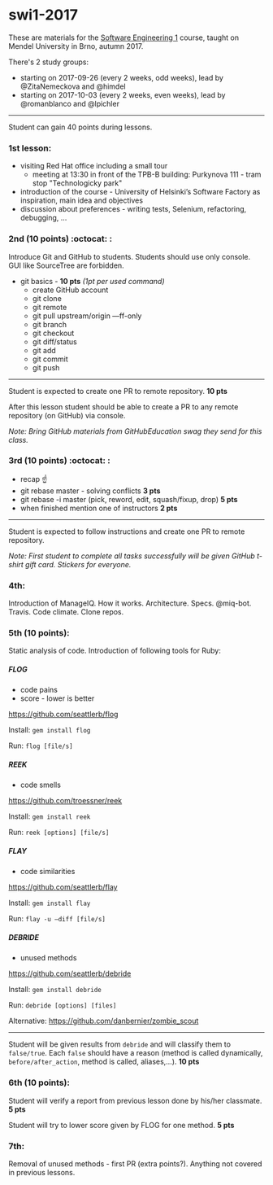 # swi1-2017

These are materials for the [Software Engineering 1](http://is.mendelu.cz/katalog/syllabus.pl?kod=PEF:SWI1) course, taught on Mendel University in Brno, autumn 2017.

There's 2 study groups:

   * starting on 2017-09-26 (every 2 weeks, odd weeks), lead by @ZitaNemeckova and @himdel
   * starting on 2017-10-03 (every 2 weeks, even weeks), lead by @romanblanco and @lpichler

---
Student can gain 40 points during lessons.

### 1st lesson:

* visiting Red Hat office including a small tour 
  * meeting at 13:30 in front of the TPB-B building: Purkynova 111 - tram stop "Technologicky park"
* introduction of the course - University of Helsinki’s Software Factory as inspiration, main idea and objectives
* discussion about preferences - writing tests, Selenium, refactoring, debugging, … 

### 2nd (10 points) :octocat: :

Introduce Git and GitHub to students. Students should use only console. GUI like SourceTree are forbidden.

* git basics - **10 pts** *(1pt per used command)*
  * create GitHub account 
  * git clone
  * git remote
  * git pull upstream/origin —ff-only
  * git branch
  * git checkout
  * git diff/status
  * git add
  * git commit
  * git push

---
Student is expected to create one PR to remote repository. **10 pts** 

After this lesson student should be able to create a PR to any remote repository (on GitHub) via console.

*Note: Bring GitHub materials from GitHubEducation swag they send for this class.*

### 3rd (10 points) :octocat: :
* recap :point_up:
* git rebase master - solving conflicts **3 pts**
* git rebase -i master (pick, reword, edit, squash/fixup, drop) **5 pts**
* when finished mention one of instructors **2 pts**

---
Student is expected to follow instructions and create one PR to remote repository. 

*Note: First student to complete all tasks successfully will be given GitHub t-shirt gift card. Stickers for everyone.* 

### 4th:

Introduction of ManageIQ. How it works. Architecture. Specs. @miq-bot. Travis. Code climate. Clone repos. 

### 5th (10 points):

Static analysis of code. Introduction of following tools for Ruby:

##### FLOG

- code pains
- score - lower is better

https://github.com/seattlerb/flog

Install: `gem install flog`

Run: `flog [file/s]`

##### REEK

- code smells

https://github.com/troessner/reek

Install: `gem install reek`

Run: `reek [options] [file/s]`

##### FLAY

- code similarities

https://github.com/seattlerb/flay

Install: `gem install flay`

Run: `flay -u —diff [file/s]`

##### DEBRIDE

- unused methods

https://github.com/seattlerb/debride

Install: `gem install debride`

Run: `debride [options] [files]`

Alternative: https://github.com/danbernier/zombie_scout

---

Student will be given results from `debride` and will classify them to `false/true`. Each `false` should have a reason (method is called dynamically, `before/after_action`, method is called, aliases,…). **10 pts**

### 6th (10 points):
Student will verify a report from previous lesson done by his/her classmate. **5 pts**

Student will try to lower score given by FLOG for one method. **5 pts**

### 7th:
Removal of unused methods - first PR (extra points?). Anything not covered in previous lessons.


